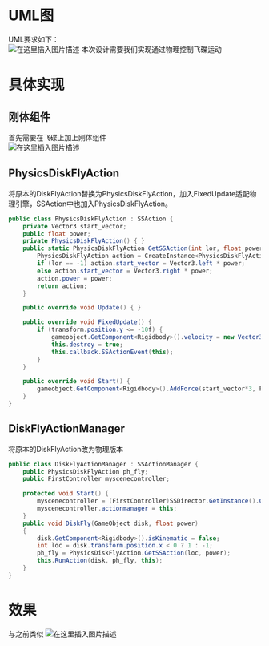 # UML图
UML要求如下：   
![在这里插入图片描述](https://img-blog.csdnimg.cn/7ebec7d46f4444afbf2e2115ba238d53.png#pic_center)
本次设计需要我们实现通过物理控制飞碟运动

# 具体实现
## 刚体组件
首先需要在飞碟上加上刚体组件  
![在这里插入图片描述](https://img-blog.csdnimg.cn/eec785fb6bcd40aabd206db693506b4c.png#pic_center)
## PhysicsDiskFlyAction
将原本的DiskFlyAction替换为PhysicsDiskFlyAction，加入FixedUpdate适配物理引擎，SSAction中也加入PhysicsDiskFlyAction。
```cs
public class PhysicsDiskFlyAction : SSAction {
    private Vector3 start_vector;                              
    public float power;
    private PhysicsDiskFlyAction() { }
    public static PhysicsDiskFlyAction GetSSAction(int lor, float power) {
        PhysicsDiskFlyAction action = CreateInstance<PhysicsDiskFlyAction>();
        if (lor == -1) action.start_vector = Vector3.left * power;
        else action.start_vector = Vector3.right * power;
        action.power = power;
        return action;
    }

    public override void Update() { }

    public override void FixedUpdate() {
        if (transform.position.y <= -10f) {
            gameobject.GetComponent<Rigidbody>().velocity = new Vector3(0, 0, 0);
            this.destroy = true;
            this.callback.SSActionEvent(this);
        }
    }

    public override void Start() {
        gameobject.GetComponent<Rigidbody>().AddForce(start_vector*3, ForceMode.Impulse);
    }
}
```
## DiskFlyActionManager
将原本的DiskFlyAction改为物理版本  
```cs
public class DiskFlyActionManager : SSActionManager {
    public PhysicsDiskFlyAction ph_fly; 
    public FirstController myscenecontroller;           

    protected void Start() {
        myscenecontroller = (FirstController)SSDirector.GetInstance().CurrentScenceController;
        myscenecontroller.actionmanager = this;     
    }
    public void DiskFly(GameObject disk, float power)
    {
        disk.GetComponent<Rigidbody>().isKinematic = false;
        int loc = disk.transform.position.x < 0 ? 1 : -1;
        ph_fly = PhysicsDiskFlyAction.GetSSAction(loc, power);
        this.RunAction(disk, ph_fly, this);
    }
}
```
# 效果
与之前类似
![在这里插入图片描述](https://img-blog.csdnimg.cn/8680998a4f8d4a88bb855872ae7c38bb.gif#pic_center)
